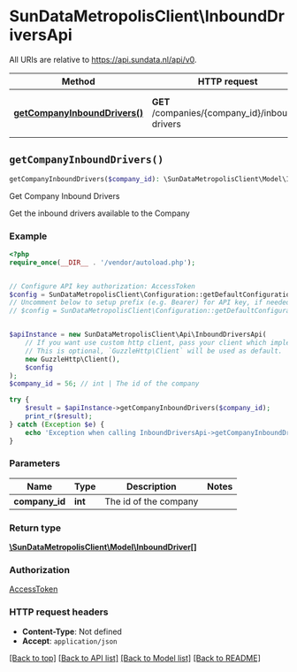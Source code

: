 # SunDataMetropolisClient\InboundDriversApi

All URIs are relative to https://api.sundata.nl/api/v0.

Method | HTTP request | Description
------------- | ------------- | -------------
[**getCompanyInboundDrivers()**](InboundDriversApi.md#getCompanyInboundDrivers) | **GET** /companies/{company_id}/inbound-drivers | Get Company Inbound Drivers


## `getCompanyInboundDrivers()`

```php
getCompanyInboundDrivers($company_id): \SunDataMetropolisClient\Model\InboundDriver[]
```

Get Company Inbound Drivers

Get the inbound drivers available to the Company

### Example

```php
<?php
require_once(__DIR__ . '/vendor/autoload.php');


// Configure API key authorization: AccessToken
$config = SunDataMetropolisClient\Configuration::getDefaultConfiguration()->setApiKey('Access-Token', 'YOUR_API_KEY');
// Uncomment below to setup prefix (e.g. Bearer) for API key, if needed
// $config = SunDataMetropolisClient\Configuration::getDefaultConfiguration()->setApiKeyPrefix('Access-Token', 'Bearer');


$apiInstance = new SunDataMetropolisClient\Api\InboundDriversApi(
    // If you want use custom http client, pass your client which implements `GuzzleHttp\ClientInterface`.
    // This is optional, `GuzzleHttp\Client` will be used as default.
    new GuzzleHttp\Client(),
    $config
);
$company_id = 56; // int | The id of the company

try {
    $result = $apiInstance->getCompanyInboundDrivers($company_id);
    print_r($result);
} catch (Exception $e) {
    echo 'Exception when calling InboundDriversApi->getCompanyInboundDrivers: ', $e->getMessage(), PHP_EOL;
}
```

### Parameters

Name | Type | Description  | Notes
------------- | ------------- | ------------- | -------------
 **company_id** | **int**| The id of the company |

### Return type

[**\SunDataMetropolisClient\Model\InboundDriver[]**](../Model/InboundDriver.md)

### Authorization

[AccessToken](../../README.md#AccessToken)

### HTTP request headers

- **Content-Type**: Not defined
- **Accept**: `application/json`

[[Back to top]](#) [[Back to API list]](../../README.md#endpoints)
[[Back to Model list]](../../README.md#models)
[[Back to README]](../../README.md)
